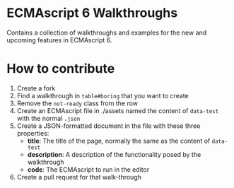 ECMAscript 6 Walkthroughs
=========================

Contains a collection of walkthroughs and examples for the new and upcoming features in ECMAscript 6.

How to contribute
=================

1. Create a fork
2. Find a walkthrough in `table#boring` that you want to create
3. Remove the `not-ready` class from the row
4. Create an ECMAscript file in ./assets named the content of `data-test` with
   the normal `.json`
5. Create a JSON-formatted document in the file with these three properties:
   * __title__: The title of the page, normally the same as the content of `data-test`
   * __description__: A description of the functionality posed by the walkthrough
   * __code__: The ECMAscript to run in the editor
6. Create a pull request for that walk-through
